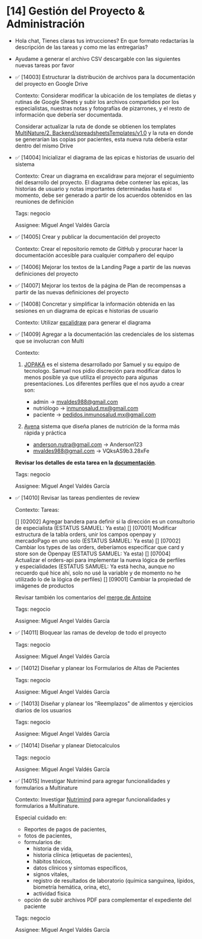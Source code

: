 # [14] Gestión del Proyecto & Administración

- Hola chat, Tienes claras tus intrucciones? En que formato redactarías la descripción de las tareas y como me las entregarías?
- Ayudame a generar el archivo CSV descargable con las siguientes nuevas tareas por favor

- ✅ [14003] Estructurar la distribución de archivos para la documentación del proyecto en Google Drive

  Contexto: Considerar modificar la ubicación de los templates de dietas y rutinas de Google Sheets y subir los archivos compartidos por los especialistas, nuestras notas y fotografías de pizarrones, y el resto de información que debería ser documentada.

  Considerar actualizar la ruta de donde se obtienen los templates [MultiNature/2. Backend/spreadsheetsTemplates/v1.0](https://drive.google.com/drive/folders/1k8ewAPPuL3iLdtA_D-K657mLd6s_fZ8F?hl=es) y la ruta en donde se generarían las copias por pacientes, esta nueva ruta debería estar dentro del mismo Drive

- ✅ [14004] Inicializar el diagrama de las epicas e historias de usuario del sistema

  Contexto: Crear un diagrama en excalidraw para mejorar el seguimiento del desarrollo del proyecto. El diagrama debe contener las epicas, las historias de usuario y notas importantes determinadas hasta el momento, debe ser generado a partir de los acuerdos obtenidos en las reuniones de definición

  Tags: negocio

  Assignee: Miguel Angel Valdés García

- ✅ [14005] Crear y publicar la documentación del proyecto

  Contexto: Crear el repositorio remoto de GitHub y procurar hacer la documentación accesible para cualquier compañero del equipo

- ✅ [14006] Mejorar los textos de la Landing Page a partir de las nuevas definiciones del proyecto

- ✅ [14007] Mejorar los textos de la página de Plan de recompensas a partir de las nuevas definiciones del proyecto

- ✅ [14008] Concretar y simplificar la información obtenida en las sesiones en un diagrama de epicas e historias de usuario

  Contexto: Utilizar [excalidraw](https://excalidraw.com/) para generar el diagrama

- ✅ [14009] Agregar a la documentación las credenciales de los sistemas que se involucran con Multi

  Contexto:

  1. [JOPAKA](https://jopaka.onrender.com/#/jopaka) es el sistema desarrollado por Samuel y su equipo de tecnologo. Samuel nos pidio discreción para modificar datos lo menos posible ya que utiliza el proyecto para algunas presentaciones. Los diferentes perfiles que el nos ayudo a crear son:

     - admin -> mvaldes988@gmail.com
     - nutriólogo -> inmunosalud.mx@gmail.com
     - paciente -> pedidos.inmunosalud.mx@gmail.com

  2. [Avena](https://avena.io/) sistema que diseña planes de nutrición de la forma más rápida y práctica

     - anderson.nutra@gmail.com -> Anderson123
     - mvaldes988@gmail.com -> VQksAS9b3.28xFe

  **Revisar los detalles de esta tarea en la [documentación](https://github.com/Inmunolabs/multinature-docs/blob/master/4.%20Negocio/promptsDeTareas/%5B14%5D%20Gestion%20del%20Proyecto%20&%20Administracion.md)**.

  Tags: negocio

  Assignee: Miguel Angel Valdés García

- ✅ [14010] Revisar las tareas pendientes de review

  Contexto: Tareas:

  [] [02002] Agregar bandera para definir si la dirección es un consultorio de especialista (ESTATUS SAMUEL: Ya esta)
  [] [07001] Modificar estructura de la tabla orders, unir los campos openpay y mercadoPago en uno solo (ESTATUS SAMUEL: Ya esta)
  [] [07002] Cambiar los types de las orders, deberíamos especificar que card y store son de Openpay (ESTATUS SAMUEL: Ya esta)
  [] [07004] Actualizar el orders-api para implementar la nueva lógica de perfiles y especialidades (ESTATUS SAMUEL: Ya está hecha, aunque no recuerdo qué hice ahí, solo no usé la variable y de momento no he utilizado lo de la lógica de perfiles)
  [] [09001] Cambiar la propiedad de imágenes de productos

  Revisar también los comentarios del [merge de Antoine](https://github.com/Inmunolabs/multinature-users-api/pull/19/files)

  Tags: negocio

  Assignee: Miguel Angel Valdés García

- ✅ [14011] Bloquear las ramas de develop de todo el proyecto

  Tags: negocio

  Assignee: Miguel Angel Valdés García

- ✅ [14012] Diseñar y planear los Formularios de Altas de Pacientes

  Tags: negocio

  Assignee: Miguel Angel Valdés García

- ✅ [14013] Diseñar y planear los "Reemplazos" de alimentos y ejercicios diarios de los usuarios

  Tags: negocio

  Assignee: Miguel Angel Valdés García

- ✅ [14014] Diseñar y planear Dietocalculos

  Tags: negocio

  Assignee: Miguel Angel Valdés García

- ✅ [14015] Investigar Nutrimind para agregar funcionalidades y formularios a Multinature

  Contexto: Investigar [Nutrimind](https://www.nutrimind.net/page/software_de_nutricion_videos) para agregar funcionalidades y formularios a Multinature.

  Especial cuidado en:

  - Reportes de pagos de pacientes,
  - fotos de pacientes,
  - formularios de:
    - historia de vida,
    - historia clínica (etiquetas de pacientes),
    - hábitos tóxicos,
    - datos clínicos y síntomas específicos,
    - signos vitales,
    - registro de resultados de laboratorio (química sanguinea, lípidos, biometría hemática, orina, etc),
    - actividad fisica
  - opción de subir archivos PDF para complementar el expediente del paciente

  Tags: negocio

  Assignee: Miguel Angel Valdés García
